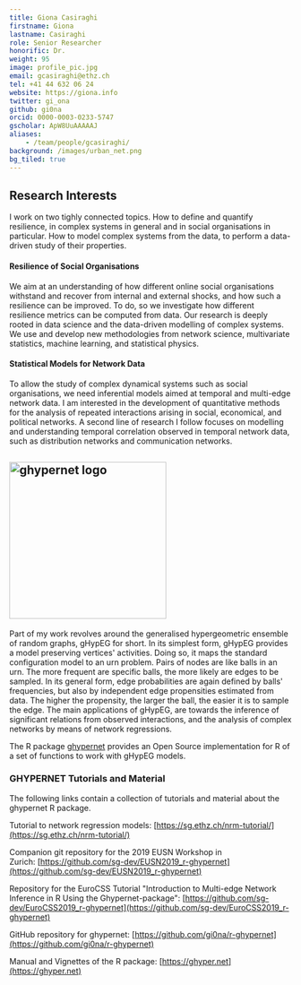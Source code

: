 ```yaml
---
title: Giona Casiraghi
firstname: Giona
lastname: Casiraghi
role: Senior Researcher
honorific: Dr.
weight: 95
image: profile_pic.jpg
email: gcasiraghi@ethz.ch
tel: +41 44 632 06 24
website: https://giona.info
twitter: gi_ona
github: gi0na
orcid: 0000-0003-0233-5747
gscholar: ApW8UuAAAAAJ
aliases:
    - /team/people/gcasiraghi/
background: /images/urban_net.png
bg_tiled: true
---
```


## Research Interests

I work on two tighly connected topics.
How to define and quantify resilience, in complex systems in general and in social organisations in particular.
How to model complex systems from the data, to perform a data-driven study of their properties.

#### Resilience of Social Organisations
We aim at an understanding of how different online social organisations withstand and recover from internal and external shocks, and how such a resilience can be improved.
To do, so we investigate how different resilience metrics can be computed from data.
Our research is deeply rooted in data science and the data-driven modelling of complex systems.
We use and develop new methodologies from network science, multivariate statistics, machine learning, and statistical physics.

#### Statistical Models for Network Data
To allow the study of complex dynamical systems such as social organisations, we need inferential models aimed at temporal and multi-edge network data.
I am interested in the development of quantitative methods for the analysis of repeated interactions arising in social, economical, and political networks.
A second line of research I follow focuses on modelling and understanding temporal correlation observed in temporal network data, such as distribution networks and communication networks.


## <img src="https://ghyper.net/reference/figures/logo.svg" alt="ghypernet logo" width="280"/>

Part of my work revolves around the generalised hypergeometric ensemble of random graphs, gHypEG for short.
In its simplest form, gHypEG provides a model preserving vertices' activities.
Doing so, it maps the standard configuration model to an urn problem.
Pairs of nodes are like balls in an urn.
The more frequent are specific balls, the more likely are edges to be sampled.
In its general form, edge probabilities are again defined by balls' frequencies, but also by independent edge propensities estimated from data.
The higher the propensity, the larger the ball, the easier it is to sample the edge.
The main applications of gHypEG, are towards the inference of significant relations from observed interactions, and the analysis of complex networks by means of network regressions.

The R package [ghypernet](https://ghyper.net) provides an Open Source implementation for R of a set of functions to work with gHypEG models.

### GHYPERNET Tutorials and Material

The following links contain a collection of tutorials and material about the ghypernet R package.

Tutorial to network regression models: [https://sg.ethz.ch/nrm-tutorial/](https://sg.ethz.ch/nrm-tutorial/)

Companion git repository for the 2019 EUSN Workshop in Zurich: [https://github.com/sg-dev/EUSN2019_r-ghypernet](https://github.com/sg-dev/EUSN2019_r-ghypernet)

Repository for the EuroCSS Tutorial "Introduction to Multi-edge Network Inference in R Using the Ghypernet-package": [https://github.com/sg-dev/EuroCSS2019_r-ghypernet](https://github.com/sg-dev/EuroCSS2019_r-ghypernet)

GitHub repository for ghypernet: [https://github.com/gi0na/r-ghypernet](https://github.com/gi0na/r-ghypernet)

Manual and Vignettes of the R package: [https://ghyper.net](https://ghyper.net)
